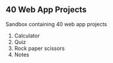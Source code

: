 ## 40 Web App Projects

Sandbox containing 40 web app projects

1. Calculator
2. Quiz
3. Rock paper scissors
4. Notes
